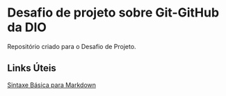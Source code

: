# Desafio de projeto sobre Git-GitHub da DIO
Repositório criado para o Desafio de Projeto.

## Links Úteis

[Sintaxe Básica para Markdown](https://www.markdownguide.org/basic-syntax/)
